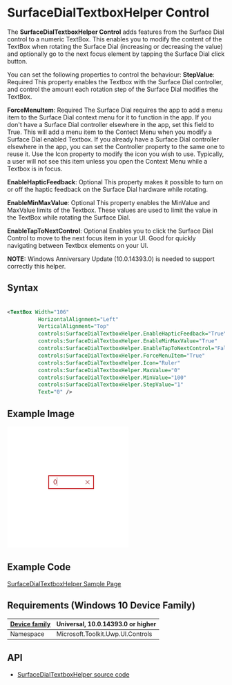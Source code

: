 # SurfaceDialTextboxHelper Control

The **SurfaceDialTextboxHelper Control** adds features from the Surface Dial control to a numeric TextBox. This enables you to modify the content of the TextBox when rotating the Surface Dial (increasing or decreasing the value) and optionally go to the next focus element by tapping the Surface Dial click button.

You can set the following properties to control the behaviour:
**StepValue**: Required
This property enables the Textbox with the Surface Dial controller, and control the amount each rotation step of the Surface Dial modifies the TextBox.

**ForceMenuItem**: Required
The Surface Dial requires the app to add a menu item to the Surface Dial context menu for it to function in the app. If you don't have a Surface Dial controller elsewhere in the app, set this field to True. This will add a menu item to the Contect Menu when you modify a Surface Dial enabled Textbox. If you already have a Surface Dial controller elsewhere in the app, you can set the Controller property to the same one to reuse it. Use the Icon property to modify the icon you wish to use. Typically, a user will not see this item unless you open the Context Menu while a Textbox is in focus.

**EnableHapticFeedback**: Optional
This property makes it possible to turn on or off the haptic feedback on the Surface Dial hardware while rotating.

**EnableMinMaxValue**: Optional
This property enables the MinValue and MaxValue limits of the Textbox. These values are used to limit the value in the TextBox while rotating the Surface Dial.

**EnableTapToNextControl**: Optional
Enables you to click the Surface Dial Control to move to the next focus item in your UI. Good for quickly navigating between Textbox elements on your UI.


**NOTE:** Windows Anniversary Update (10.0.14393.0) is needed to support correctly this helper.

## Syntax

```xml

<TextBox Width="106"
          HorizontalAlignment="Left"
          VerticalAlignment="Top"
          controls:SurfaceDialTextboxHelper.EnableHapticFeedback="True"
          controls:SurfaceDialTextboxHelper.EnableMinMaxValue="True"
          controls:SurfaceDialTextboxHelper.EnableTapToNextControl="False"
          controls:SurfaceDialTextboxHelper.ForceMenuItem="True"
          controls:SurfaceDialTextboxHelper.Icon="Ruler"
          controls:SurfaceDialTextboxHelper.MaxValue="0"
          controls:SurfaceDialTextboxHelper.MinValue="100"
          controls:SurfaceDialTextboxHelper.StepValue="1"
          Text="0" />  

```

## Example Image

![SurfaceDialTextboxHelper animation](../resources/images/SurfaceDialTextboxAnim.gif "SurfaceDialTextboxHelper")

## Example Code

[SurfaceDialTextboxHelper Sample Page](https://github.com/Microsoft/UWPCommunityToolkit/tree/master/Microsoft.Toolkit.Uwp.SampleApp/SamplePages/SurfaceDialTextboxHelper)

## Requirements (Windows 10 Device Family)

| [Device family](http://go.microsoft.com/fwlink/p/?LinkID=526370) | Universal, 10.0.14393.0 or higher |
| --- | --- |
| Namespace | Microsoft.Toolkit.Uwp.UI.Controls |

## API

* [SurfaceDialTextboxHelper source code](https://github.com/Microsoft/UWPCommunityToolkit/tree/master/Microsoft.Toolkit.Uwp.UI.Controls/SurfaceDialTextboxHelper)